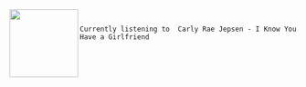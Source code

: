 

<img align="left" width="120" height="120" src="https:&#x2F;&#x2F;lastfm.freetls.fastly.net&#x2F;i&#x2F;u&#x2F;174s&#x2F;6d6bbacf42fe49028c9fc8731dd7af3c.png">

```

Currently listening to  Carly Rae Jepsen - I Know You Have a Girlfriend

```
